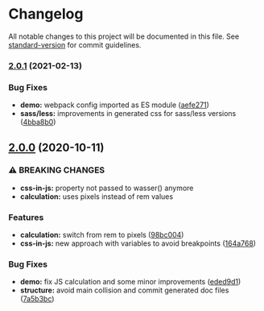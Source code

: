 # Changelog

All notable changes to this project will be documented in this file. See [standard-version](https://github.com/conventional-changelog/standard-version) for commit guidelines.

### [2.0.1](https://github.com/naminho/wasser/compare/v2.0.0...v2.0.1) (2021-02-13)


### Bug Fixes

* **demo:** webpack config imported as ES module ([aefe271](https://github.com/naminho/wasser/commit/aefe27177f34105b17181c7e8ebc94f506c6decb))
* **sass/less:** improvements in generated css for sass/less versions ([4bba8b0](https://github.com/naminho/wasser/commit/4bba8b05bada6719af63f027a3a9b41f14bb1949))

## [2.0.0](https://github.com/naminho/wasser/compare/v1.1.2...v2.0.0) (2020-10-11)


### ⚠ BREAKING CHANGES

* **css-in-js:** property not passed to wasser() anymore
* **calculation:** uses pixels instead of rem values

### Features

* **calculation:** switch from rem to pixels ([98bc004](https://github.com/naminho/wasser/commit/98bc00469741d475e0e750453e4f53dc3df20107))
* **css-in-js:** new approach with variables to avoid breakpoints ([164a768](https://github.com/naminho/wasser/commit/164a7686c1954ebfefdde378b801ca316c2f82b7))


### Bug Fixes

* **demo:** fix JS calculation and some minor improvements ([eded9d1](https://github.com/naminho/wasser/commit/eded9d1d1a3bed90426f44c8cdab645bff6b766e))
* **structure:** avoid main collision and commit generated doc files ([7a5b3bc](https://github.com/naminho/wasser/commit/7a5b3bc55cb12ce460f6c87eb762ed5fe38e40c7))
